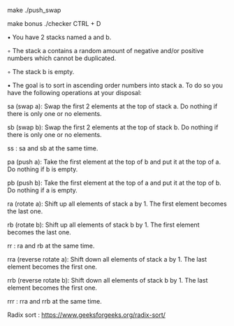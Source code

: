make
./push_swap <list to sort>

make bonus
./checker <list to sort>
<instructions>
CTRL + D

• You have 2 stacks named a and b.

◦ The stack a contains a random amount of negative and/or positive numbers
which cannot be duplicated.

◦ The stack b is empty.

• The goal is to sort in ascending order numbers into stack a. To do so you have the
following operations at your disposal:

sa (swap a): Swap the first 2 elements at the top of stack a.
Do nothing if there is only one or no elements.

sb (swap b): Swap the first 2 elements at the top of stack b.
Do nothing if there is only one or no elements.

ss : sa and sb at the same time.

pa (push a): Take the first element at the top of b and put it at the top of a.
Do nothing if b is empty.

pb (push b): Take the first element at the top of a and put it at the top of b.
Do nothing if a is empty.

ra (rotate a): Shift up all elements of stack a by 1.
The first element becomes the last one.

rb (rotate b): Shift up all elements of stack b by 1.
The first element becomes the last one.

rr : ra and rb at the same time.

rra (reverse rotate a): Shift down all elements of stack a by 1.
The last element becomes the first one.

rrb (reverse rotate b): Shift down all elements of stack b by 1.
The last element becomes the first one.

rrr : rra and rrb at the same time.

Radix sort : https://www.geeksforgeeks.org/radix-sort/
